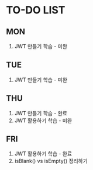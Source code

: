 # TO-DO LIST
## MON
1. JWT 만들기 학습 - 미완

## TUE
1. JWT 만들기 학습 - 미완

## THU
1. JWT 만들기 학습 - 완료
2. JWT 활용하기 학습 - 미완

## FRI
1. JWT 활용하기 학습 - 완료
2. isBlank() vs isEmpty() 정리하기
